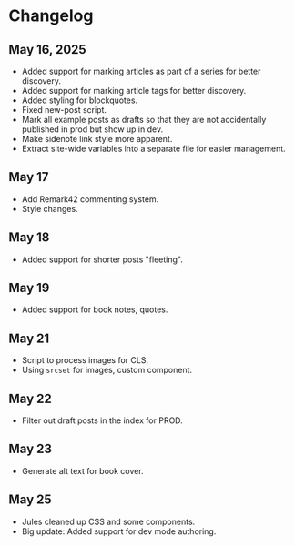 # Changelog

## May 16, 2025

- Added support for marking articles as part of a series for better discovery.
- Added support for marking article tags for better discovery.
- Added styling for blockquotes.
- Fixed new-post script.
- Mark all example posts as drafts so that they are not accidentally published in prod but show up in dev.
- Make sidenote link style more apparent.
- Extract site-wide variables into a separate file for easier management.

## May 17

- Add Remark42 commenting system.
- Style changes.

## May 18

- Added support for shorter posts "fleeting".

## May 19

- Added support for book notes, quotes.

## May 21

- Script to process images for CLS.
- Using `srcset` for images, custom component.

## May 22

- Filter out draft posts in the index for PROD.

## May 23

- Generate alt text for book cover.

## May 25

- Jules cleaned up CSS and some components.
- Big update: Added support for dev mode authoring.
